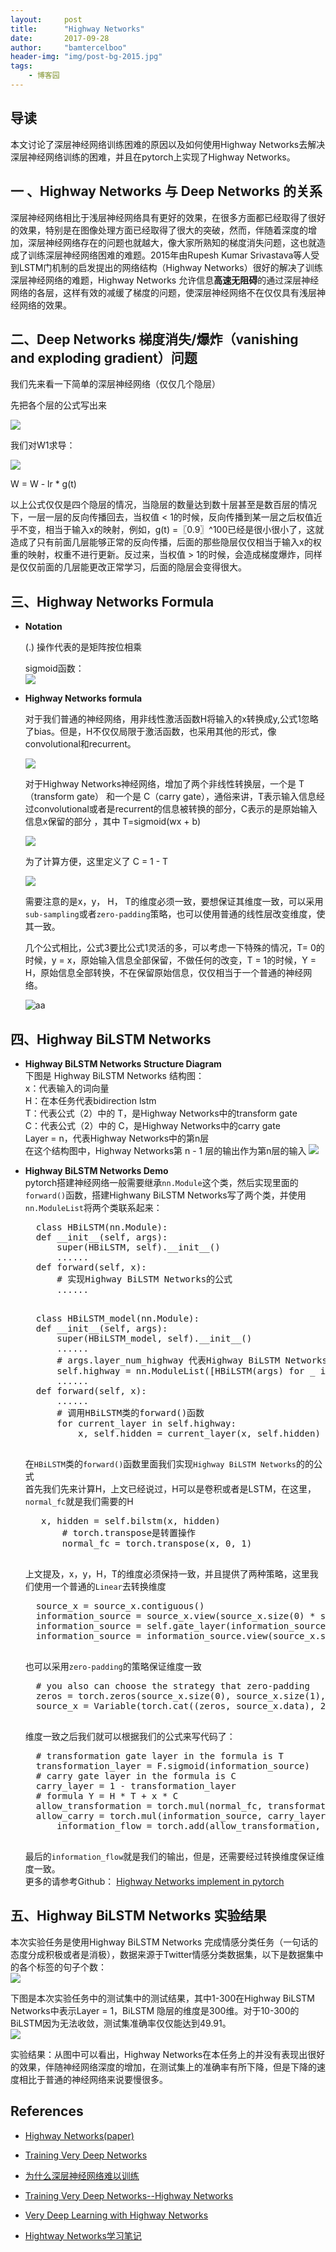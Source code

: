 ```yaml
---
layout:     post
title:      "Highway Networks"
date:       2017-09-28
author:     "bamtercelboo"
header-img: "img/post-bg-2015.jpg"
tags:
    - 博客园
---
```

##  导读  ##
本文讨论了深层神经网络训练困难的原因以及如何使用Highway Networks去解决深层神经网络训练的困难，并且在pytorch上实现了Highway Networks。

##  一 、Highway Networks 与 Deep Networks 的关系 ##
深层神经网络相比于浅层神经网络具有更好的效果，在很多方面都已经取得了很好的效果，特别是在图像处理方面已经取得了很大的突破，然而，伴随着深度的增加，深层神经网络存在的问题也就越大，像大家所熟知的梯度消失问题，这也就造成了训练深层神经网络困难的难题。2015年由Rupesh Kumar Srivastava等人受到LSTM门机制的启发提出的网络结构（Highway Networks）很好的解决了训练深层神经网络的难题，Highway Networks 允许信息**高速无阻碍**的通过深层神经网络的各层，这样有效的减缓了梯度的问题，使深层神经网络不在仅仅具有浅层神经网络的效果。
  
##  二、Deep Networks 梯度消失/爆炸（vanishing and exploding gradient）问题 ##

 我们先来看一下简单的深层神经网络（仅仅几个隐层）  

先把各个层的公式写出来  

![](https://i.imgur.com/7Adf9NF.jpg)

我们对W1求导：

 ![](https://i.imgur.com/rxT0zaw.jpg)

W = W - lr * g(t)

以上公式仅仅是四个隐层的情况，当隐层的数量达到数十层甚至是数百层的情况下，一层一层的反向传播回去，当权值 < 1的时候，反向传播到某一层之后权值近乎不变，相当于输入x的映射，例如，g(t) =〖0.9〗^100已经是很小很小了，这就造成了只有前面几层能够正常的反向传播，后面的那些隐层仅仅相当于输入x的权重的映射，权重不进行更新。反过来，当权值 > 1的时候，会造成梯度爆炸，同样是仅仅前面的几层能更改正常学习，后面的隐层会变得很大。


## 三、Highway Networks Formula ##

- **Notation**  

	(.) 操作代表的是矩阵按位相乘  

	sigmoid函数：  
	![](https://i.imgur.com/7bKT6P0.jpg)

- **Highway Networks formula**  

	对于我们普通的神经网络，用非线性激活函数H将输入的x转换成y,公式1忽略了bias。但是，H不仅仅局限于激活函数，也采用其他的形式，像convolutional和recurrent。  

	![](https://i.imgur.com/3Skg3Fz.jpg)

	对于Highway Networks神经网络，增加了两个非线性转换层，一个是 T（transform gate） 和一个是 C（carry gate），通俗来讲，T表示输入信息经过convolutional或者是recurrent的信息被转换的部分，C表示的是原始输入信息x保留的部分 ，其中 T=sigmoid(wx + b) 

	![](https://i.imgur.com/qmBC9zM.jpg)

	为了计算方便，这里定义了 C =  1 - T

	![](https://i.imgur.com/JybabV1.jpg)

	需要注意的是x，y， H， T的维度必须一致，要想保证其维度一致，可以采用`sub-sampling`或者`zero-padding`策略，也可以使用普通的线性层改变维度，使其一致。

	几个公式相比，公式3要比公式1灵活的多，可以考虑一下特殊的情况，T= 0的时候，y = x，原始输入信息全部保留，不做任何的改变，T = 1的时候，Y = H，原始信息全部转换，不在保留原始信息，仅仅相当于一个普通的神经网络。 
 
	![aa](https://i.imgur.com/7FoDAKr.jpg)


## 四、Highway BiLSTM Networks ##

- **Highway BiLSTM Networks  Structure Diagram**  
	下图是 Highway BiLSTM Networks 结构图：  
	x：代表输入的词向量  
	H：在本任务代表bidirection lstm  
	T：代表公式（2）中的 T，是Highway Networks中的transform gate  
	C：代表公式（2）中的 C，是Highway Networks中的carry gate  
	Layer = n，代表Highway Networks中的第n层  
	在这个结构图中，Highway Networks第 n - 1 层的输出作为第n层的输入
	![](https://i.imgur.com/u6gj2rm.jpg)  

- **Highway BiLSTM Networks  Demo**  
	pytorch搭建神经网络一般需要继承`nn.Module`这个类，然后实现里面的`forward()`函数，搭建Highwany BiLSTM Networks写了两个类，并使用`nn.ModuleList`将两个类联系起来：
	<pre>
    class HBiLSTM(nn.Module):
	def __init__(self, args):
		super(HBiLSTM, self).__init__()
		......
	def forward(self, x):
		# 实现Highway BiLSTM Networks的公式
		......
	</pre>

	<pre>
    class HBiLSTM_model(nn.Module): 
	def __init__(self, args):
		super(HBiLSTM_model, self).__init__()
		......
		# args.layer_num_highway 代表Highway BiLSTM Networks有几层
		self.highway = nn.ModuleList([HBiLSTM(args) for _ in range(args.layer_num_highway)])
		......
	def forward(self, x):
	 	......
		# 调用HBiLSTM类的forward()函数
		for current_layer in self.highway:
			x, self.hidden = current_layer(x, self.hidden)
	</pre>
	在`HBiLSTM`类的`forward()`函数里面我们实现`Highway BiLSTM Networks`的的公式  
	首先我们先来计算H，上文已经说过，H可以是卷积或者是LSTM，在这里，`normal_fc`就是我们需要的H
	<pre>
	 x, hidden = self.bilstm(x, hidden)
		 # torch.transpose是转置操作
		 normal_fc = torch.transpose(x, 0, 1)
	</pre>

	上文提及，x，y，H，T的维度必须保持一致，并且提供了两种策略，这里我们使用一个普通的`Linear`去转换维度
	<pre>
	source_x = source_x.contiguous()
	information_source = source_x.view(source_x.size(0) * source_x.size(1), source_x.size(2))
	information_source = self.gate_layer(information_source)
	information_source = information_source.view(source_x.size(0), source_x.size(1), information_source.size(1))
	</pre>
	也可以采用`zero-padding`的策略保证维度一致  
	<pre>
	# you also can choose the strategy that zero-padding
	zeros = torch.zeros(source_x.size(0), source_x.size(1), carry_layer.size(2) - source_x.size(2))
	source_x = Variable(torch.cat((zeros, source_x.data), 2))
	</pre>
	维度一致之后我们就可以根据我们的公式来写代码了：
	<pre>
	# transformation gate layer in the formula is T
	transformation_layer = F.sigmoid(information_source)
	# carry gate layer in the formula is C
	carry_layer = 1 - transformation_layer
	# formula Y = H * T + x * C
	allow_transformation = torch.mul(normal_fc, transformation_layer)
	allow_carry = torch.mul(information_source, carry_layer)
        information_flow = torch.add(allow_transformation, allow_carry)
	</pre>
	最后的`information_flow`就是我们的输出，但是，还需要经过转换维度保证维度一致。  
	更多的请参考Github： [Highway Networks implement in pytorch](https://github.com/bamtercelboo/pytorch_Highway_Networks) 

## 五、Highway BiLSTM Networks 实验结果 ##

本次实验任务是使用Highway BiLSTM Networks 完成情感分类任务（一句话的态度分成积极或者是消极），数据来源于Twitter情感分类数据集，以下是数据集中的各个标签的句子个数：  
![](https://i.imgur.com/FiepQ8N.jpg)

下图是本次实验任务中的测试集中的测试结果，其中1-300在Highway BiLSTM Networks中表示Layer = 1，BiLSTM 隐层的维度是300维。对于10-300的BiLSTM因为无法收敛，测试集准确率仅仅能达到49.91。  
![](https://i.imgur.com/GRdGMa6.jpg)

实验结果：从图中可以看出，Highway Networks在本任务上的并没有表现出很好的效果，伴随神经网络深度的增加，在测试集上的准确率有所下降，但是下降的速度相比于普通的神经网络来说要慢很多。

## References ##
- [Highway Networks(paper)](https://arxiv.org/pdf/1505.00387.pdf)

- [Training Very Deep Networks](https://arxiv.org/pdf/1507.06228.pdf)

- [为什么深层神经网络难以训练](http://blog.csdn.net/binchasing/article/details/50300069)

- [Training Very Deep Networks--Highway Networks ](http://blog.csdn.net/cv_family_z/article/details/50349436)

- [Very Deep Learning with Highway Networks](http://people.idsia.ch/~rupesh/very_deep_learning/)

- [Hightway Networks学习笔记 ](http://blog.csdn.net/sinat_35218236/article/details/73826203?utm_source=itdadao&utm_medium=referral)
